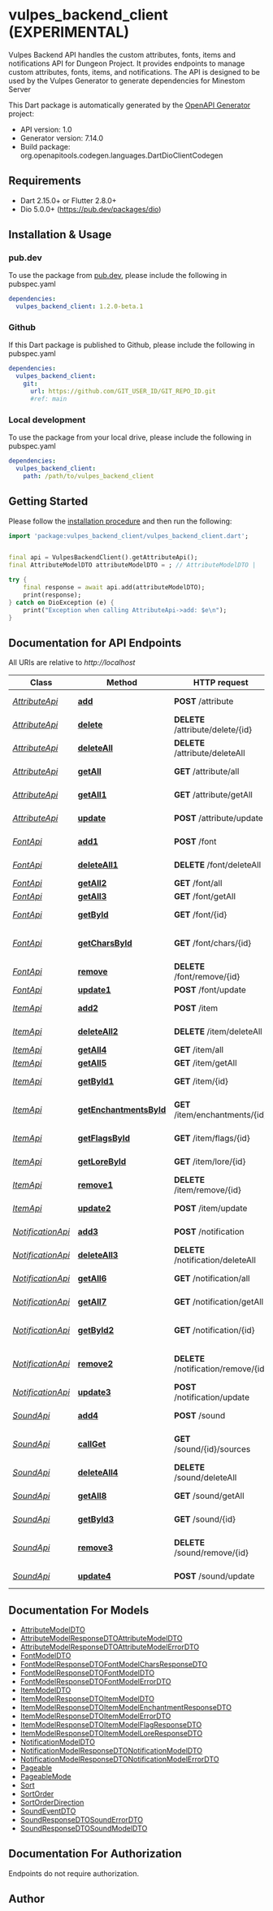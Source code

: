 # vulpes_backend_client (EXPERIMENTAL)
Vulpes Backend API handles the custom attributes, fonts, items and notifications API for Dungeon Project.
It provides endpoints to manage custom attributes, fonts, items, and notifications.
The API is designed to be used by the Vulpes Generator to generate dependencies for Minestom Server

This Dart package is automatically generated by the [OpenAPI Generator](https://openapi-generator.tech) project:

- API version: 1.0
- Generator version: 7.14.0
- Build package: org.openapitools.codegen.languages.DartDioClientCodegen

## Requirements

* Dart 2.15.0+ or Flutter 2.8.0+
* Dio 5.0.0+ (https://pub.dev/packages/dio)

## Installation & Usage

### pub.dev
To use the package from [pub.dev](https://pub.dev), please include the following in pubspec.yaml
```yaml
dependencies:
  vulpes_backend_client: 1.2.0-beta.1
```

### Github
If this Dart package is published to Github, please include the following in pubspec.yaml
```yaml
dependencies:
  vulpes_backend_client:
    git:
      url: https://github.com/GIT_USER_ID/GIT_REPO_ID.git
      #ref: main
```

### Local development
To use the package from your local drive, please include the following in pubspec.yaml
```yaml
dependencies:
  vulpes_backend_client:
    path: /path/to/vulpes_backend_client
```

## Getting Started

Please follow the [installation procedure](#installation--usage) and then run the following:

```dart
import 'package:vulpes_backend_client/vulpes_backend_client.dart';


final api = VulpesBackendClient().getAttributeApi();
final AttributeModelDTO attributeModelDTO = ; // AttributeModelDTO | 

try {
    final response = await api.add(attributeModelDTO);
    print(response);
} catch on DioException (e) {
    print("Exception when calling AttributeApi->add: $e\n");
}

```

## Documentation for API Endpoints

All URIs are relative to *http://localhost*

Class | Method | HTTP request | Description
------------ | ------------- | ------------- | -------------
[*AttributeApi*](doc/AttributeApi.md) | [**add**](doc/AttributeApi.md#add) | **POST** /attribute | Add a new attribute
[*AttributeApi*](doc/AttributeApi.md) | [**delete**](doc/AttributeApi.md#delete) | **DELETE** /attribute/delete/{id} | Delete an attribute by ID
[*AttributeApi*](doc/AttributeApi.md) | [**deleteAll**](doc/AttributeApi.md#deleteall) | **DELETE** /attribute/deleteAll | Delete all attributes
[*AttributeApi*](doc/AttributeApi.md) | [**getAll**](doc/AttributeApi.md#getall) | **GET** /attribute/all | Get all attributes
[*AttributeApi*](doc/AttributeApi.md) | [**getAll1**](doc/AttributeApi.md#getall1) | **GET** /attribute/getAll | Get all attributes
[*AttributeApi*](doc/AttributeApi.md) | [**update**](doc/AttributeApi.md#update) | **POST** /attribute/update | Get an attribute by ID
[*FontApi*](doc/FontApi.md) | [**add1**](doc/FontApi.md#add1) | **POST** /font | Add a new font
[*FontApi*](doc/FontApi.md) | [**deleteAll1**](doc/FontApi.md#deleteall1) | **DELETE** /font/deleteAll | Delete all fonts
[*FontApi*](doc/FontApi.md) | [**getAll2**](doc/FontApi.md#getall2) | **GET** /font/all | Get all fonts
[*FontApi*](doc/FontApi.md) | [**getAll3**](doc/FontApi.md#getall3) | **GET** /font/getAll | Get all fonts
[*FontApi*](doc/FontApi.md) | [**getById**](doc/FontApi.md#getbyid) | **GET** /font/{id} | Get a font by ID
[*FontApi*](doc/FontApi.md) | [**getCharsById**](doc/FontApi.md#getcharsbyid) | **GET** /font/chars/{id} | Get characters by font ID
[*FontApi*](doc/FontApi.md) | [**remove**](doc/FontApi.md#remove) | **DELETE** /font/remove/{id} | Remove a font by ID
[*FontApi*](doc/FontApi.md) | [**update1**](doc/FontApi.md#update1) | **POST** /font/update | Update a font
[*ItemApi*](doc/ItemApi.md) | [**add2**](doc/ItemApi.md#add2) | **POST** /item | Add a new item
[*ItemApi*](doc/ItemApi.md) | [**deleteAll2**](doc/ItemApi.md#deleteall2) | **DELETE** /item/deleteAll | Delete all items
[*ItemApi*](doc/ItemApi.md) | [**getAll4**](doc/ItemApi.md#getall4) | **GET** /item/all | Get all items
[*ItemApi*](doc/ItemApi.md) | [**getAll5**](doc/ItemApi.md#getall5) | **GET** /item/getAll | Get all items
[*ItemApi*](doc/ItemApi.md) | [**getById1**](doc/ItemApi.md#getbyid1) | **GET** /item/{id} | Get an item by ID
[*ItemApi*](doc/ItemApi.md) | [**getEnchantmentsById**](doc/ItemApi.md#getenchantmentsbyid) | **GET** /item/enchantments/{id} | Get enchantments of an item
[*ItemApi*](doc/ItemApi.md) | [**getFlagsById**](doc/ItemApi.md#getflagsbyid) | **GET** /item/flags/{id} | Get all flags of an item
[*ItemApi*](doc/ItemApi.md) | [**getLoreById**](doc/ItemApi.md#getlorebyid) | **GET** /item/lore/{id} | Get all lore of an item
[*ItemApi*](doc/ItemApi.md) | [**remove1**](doc/ItemApi.md#remove1) | **DELETE** /item/remove/{id} | Remove an item by ID
[*ItemApi*](doc/ItemApi.md) | [**update2**](doc/ItemApi.md#update2) | **POST** /item/update | Update an item
[*NotificationApi*](doc/NotificationApi.md) | [**add3**](doc/NotificationApi.md#add3) | **POST** /notification | Add a new notification
[*NotificationApi*](doc/NotificationApi.md) | [**deleteAll3**](doc/NotificationApi.md#deleteall3) | **DELETE** /notification/deleteAll | Delete all notifications
[*NotificationApi*](doc/NotificationApi.md) | [**getAll6**](doc/NotificationApi.md#getall6) | **GET** /notification/all | Get all notifications
[*NotificationApi*](doc/NotificationApi.md) | [**getAll7**](doc/NotificationApi.md#getall7) | **GET** /notification/getAll | Get all notifications
[*NotificationApi*](doc/NotificationApi.md) | [**getById2**](doc/NotificationApi.md#getbyid2) | **GET** /notification/{id} | Get a notification by ID
[*NotificationApi*](doc/NotificationApi.md) | [**remove2**](doc/NotificationApi.md#remove2) | **DELETE** /notification/remove/{id} | Remove a notification by ID
[*NotificationApi*](doc/NotificationApi.md) | [**update3**](doc/NotificationApi.md#update3) | **POST** /notification/update | Update a notification
[*SoundApi*](doc/SoundApi.md) | [**add4**](doc/SoundApi.md#add4) | **POST** /sound | Add a new sound event
[*SoundApi*](doc/SoundApi.md) | [**callGet**](doc/SoundApi.md#callget) | **GET** /sound/{id}/sources | Get all sound file sources by an id
[*SoundApi*](doc/SoundApi.md) | [**deleteAll4**](doc/SoundApi.md#deleteall4) | **DELETE** /sound/deleteAll | Delete all sound events
[*SoundApi*](doc/SoundApi.md) | [**getAll8**](doc/SoundApi.md#getall8) | **GET** /sound/getAll | Get all sound events
[*SoundApi*](doc/SoundApi.md) | [**getById3**](doc/SoundApi.md#getbyid3) | **GET** /sound/{id} | Get a sound by its ID
[*SoundApi*](doc/SoundApi.md) | [**remove3**](doc/SoundApi.md#remove3) | **DELETE** /sound/remove/{id} | Remove a sound event by ID
[*SoundApi*](doc/SoundApi.md) | [**update4**](doc/SoundApi.md#update4) | **POST** /sound/update | Update a sound event


## Documentation For Models

 - [AttributeModelDTO](doc/AttributeModelDTO.md)
 - [AttributeModelResponseDTOAttributeModelDTO](doc/AttributeModelResponseDTOAttributeModelDTO.md)
 - [AttributeModelResponseDTOAttributeModelErrorDTO](doc/AttributeModelResponseDTOAttributeModelErrorDTO.md)
 - [FontModelDTO](doc/FontModelDTO.md)
 - [FontModelResponseDTOFontModelCharsResponseDTO](doc/FontModelResponseDTOFontModelCharsResponseDTO.md)
 - [FontModelResponseDTOFontModelDTO](doc/FontModelResponseDTOFontModelDTO.md)
 - [FontModelResponseDTOFontModelErrorDTO](doc/FontModelResponseDTOFontModelErrorDTO.md)
 - [ItemModelDTO](doc/ItemModelDTO.md)
 - [ItemModelResponseDTOItemModelDTO](doc/ItemModelResponseDTOItemModelDTO.md)
 - [ItemModelResponseDTOItemModelEnchantmentResponseDTO](doc/ItemModelResponseDTOItemModelEnchantmentResponseDTO.md)
 - [ItemModelResponseDTOItemModelErrorDTO](doc/ItemModelResponseDTOItemModelErrorDTO.md)
 - [ItemModelResponseDTOItemModelFlagResponseDTO](doc/ItemModelResponseDTOItemModelFlagResponseDTO.md)
 - [ItemModelResponseDTOItemModelLoreResponseDTO](doc/ItemModelResponseDTOItemModelLoreResponseDTO.md)
 - [NotificationModelDTO](doc/NotificationModelDTO.md)
 - [NotificationModelResponseDTONotificationModelDTO](doc/NotificationModelResponseDTONotificationModelDTO.md)
 - [NotificationModelResponseDTONotificationModelErrorDTO](doc/NotificationModelResponseDTONotificationModelErrorDTO.md)
 - [Pageable](doc/Pageable.md)
 - [PageableMode](doc/PageableMode.md)
 - [Sort](doc/Sort.md)
 - [SortOrder](doc/SortOrder.md)
 - [SortOrderDirection](doc/SortOrderDirection.md)
 - [SoundEventDTO](doc/SoundEventDTO.md)
 - [SoundResponseDTOSoundErrorDTO](doc/SoundResponseDTOSoundErrorDTO.md)
 - [SoundResponseDTOSoundModelDTO](doc/SoundResponseDTOSoundModelDTO.md)


## Documentation For Authorization

Endpoints do not require authorization.


## Author



